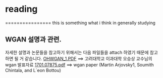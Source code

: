 # reading
================
this is something what i think in generally studying

WGAN 설명과 관련.
-----------------
자세한 설명과 논문들을 참고하기 위해서는 다음 파일들을 attach 하였기 때문에 참고하면 될 거 같습니다.
[OHWGAN_1.PDF](https://github.com/comwitch/reading/files/7014041/OHWGAN_1.PDF) ==> 고려대학교 이과대학 오승상 교수님의 wgan 발표자료
[1701.07875.pdf](https://github.com/comwitch/reading/files/7014045/1701.07875.pdf) ==> wgan paper (Martin Arjovsky1, Soumith Chintala, and L´eon Bottou)

